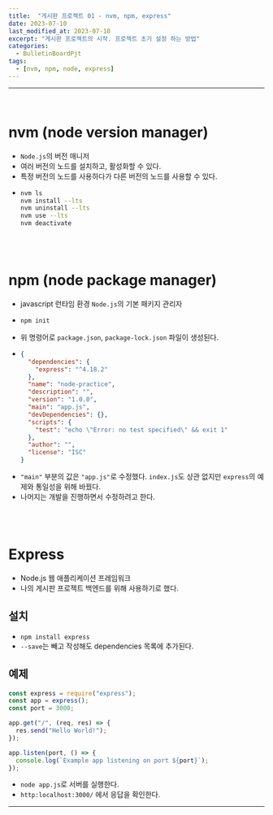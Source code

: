 ```yaml
---
title:  "게시판 프로젝트 01 - nvm, npm, express"
date: 2023-07-10
last_modified_at: 2023-07-10
excerpt: "게시판 프로젝트의 시작. 프로젝트 초기 설정 하는 방법"
categories:
  - BulletinBoardPjt
tags:
  - [nvm, npm, node, express]
---
```


---

<br>

# nvm (node version manager)

- `Node.js`의 버전 매니저
- 여러 버전의 노드를 설치하고, 활성화할 수 있다.
- 특정 버전의 노드를 사용하다가 다른 버전의 노드를 사용할 수 있다.
- ```sh
  nvm ls
  nvm install --lts
  nvm uninstall --lts
  nvm use --lts
  nvm deactivate
  ```

<br>
<br>

# npm (node package manager)

- javascript 런타임 환경 `Node.js`의 기본 패키지 관리자
- ```sh
  npm init
  ```
- 위 명령어로 `package.json`, `package-lock.json` 파일이 생성된다.
- ```json
  {
    "dependencies": {
      "express": "^4.18.2"
    },
    "name": "node-practice",
    "description": "",
    "version": "1.0.0",
    "main": "app.js",
    "devDependencies": {},
    "scripts": {
      "test": "echo \"Error: no test specified\" && exit 1"
    },
    "author": "",
    "license": "ISC"
  }
  ```
- `"main"` 부분의 값은 `"app.js"`로 수정했다. `index.js`도 상관 없지만 `express`의 예제와 통일성을 위해 바꿨다.
- 나머지는 개발을 진행하면서 수정하려고 한다.

<br>
<br>

# Express

- Node.js 웹 애플리케이션 프레임워크
- 나의 게시판 프로젝트 백엔드를 위해 사용하기로 했다.

## 설치

- `npm install express`
- `--save`는 빼고 작성해도 dependencies 목록에 추가된다.

## 예제

```javascript
const express = require("express");
const app = express();
const port = 3000;

app.get("/", (req, res) => {
  res.send("Hello World!");
});

app.listen(port, () => {
  console.log(`Example app listening on port ${port}`);
});
```

- `node app.js`로 서버를 실행한다.
- `http:localhost:3000/` 에서 응답을 확인한다.

---

